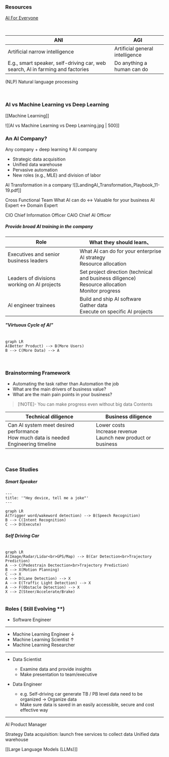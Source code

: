 
### Resources
[AI For Everyone](https://www.coursera.org/learn/ai-for-everyone/home/module/1)

<br>

ANI|AGI
---|---
Artificial narrow intelligence|Artificial general intelligence
E.g., smart speaker, self-driving car, web search, Al in farming and factories|Do anything a human can do

(NLP)  Natural language processing

<br>

### AI vs Machine Learning vs Deep Learning
[[Machine Learning]]

![[AI vs Machine Learning vs Deep Learning.jpg | 500]]

### An AI Company?

Any company + deep learning ‡ AI company

- Strategic data acquisition
- Unified data warehouse
- Pervasive automation
- New roles (e.g., MLE) and division of labor

AI Transformation in a company
![[LandingAI_Transformation_Playbook_11-19.pdf]]

Cross Functional Team
What AI can do ↔ Valuable for your business
     AI Expert     ↔             Domain Expert


CIO Chief Information Officer
CAIO Chief AI Officer

##### Provide broad AI training in the company

Role|What they should learn、
---|---
Executives and senior business leaders|What Al can do for your enterprise<br>Al strategy<br>﻿﻿Resource allocation
Leaders of divisions working on Al projects|Set project direction (technical and business diligence)<br>﻿﻿Resource allocation<br>﻿﻿Monitor progress
Al engineer trainees|Build and ship Al software<br>﻿﻿Gather data<br>﻿﻿Execute on specific Al projects


##### "Virtuous Cycle of AI"

```mermaid

graph LR
A(Better Product) --> B(More Users)
B --> C(More Data) --> A
```

<br>

### Brainstorming Framework
 
- Automating the task rather than Automation the job
- ﻿What are the main drivers of business value?
- ﻿What are the main pain points in your business?

> [!NOTE]- You can make progress even without big data
> Contents

Technical diligence|Business diligence
---|---
Can Al system meet desired performance<br>How much data is needed<br>Engineering timeline|Lower costs<br>Increase revenue<br>﻿﻿Launch new product or business

<br>

### Case Studies

##### Smart Speaker
```mermaid
--- 
title: '"Hey device, tell me a joke"'
---

graph LR
A(Trigger word/wakeword detection) --> B(Speech Recognition)
B --> C(Intent Recognition)
C --> D(Execute)
```


##### Self Driving Car

```mermaid

graph LR
A(Image/Radar/Lidar<br>GPS/Map) --> B(Car Detection<br>Trajectory Prediction)
A --> C(Pedestrain Dectection<br>Trajectory Prediction)
B --> X(Motion Planning)
C --> X
A --> D(Lane Detection) --> X
A --> E(Traffic Light Detection) --> X
A --> F(Obstacle Detection) --> X
X --> Z(Steer/Accelerate/Brake)


```

### Roles ( Still Evolving **)

- Software Engineer
---
- Machine Learning Engineer
↓
- Machine Learning Scientist
↑
- Machine Learning Researcher
---
- Data Scientist
	-   ﻿﻿Examine data and provide insights
	-   ﻿﻿Make presentation to team/executive

- Data Engineer
	-   ﻿﻿e.g. Self-driving car generate TB / PB level data need to be organized → Organize data
	-   ﻿﻿Make sure data is saved in an easily accessible, secure and cost effective way
---
AI Product Manager

Strategy
Data acquisition: launch free services to collect data
Unified data warehouse




[[Large Language Models (LLMs)]]